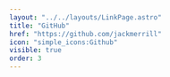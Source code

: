 ```yaml
---
layout: "../../layouts/LinkPage.astro"
title: "GitHub"
href: "https://github.com/jackmerrill"
icon: "simple_icons:Github"
visible: true
order: 3
---
```

